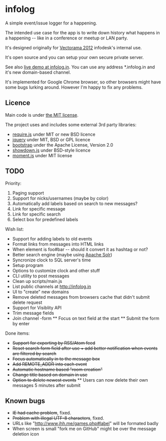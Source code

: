 infolog
=======

A simple event/issue logger for a happening.

The intended use case for the app is to write down history what happens in a happening -- like in a conference or meetup or LAN party.

It's designed originally for [Vectorama 2012](http://www.vectorama.info) infodesk's internal use.

It's open source and you can setup your own secure private server.

See also [live demo at infolog.in](http://demo.infolog.in/). You can use any address *.infolog.in and it's new domain-based channel.

It's implemented for Google Chrome browser, so other browsers might have some bugs lurking around. However I'm happy to fix any problems.

Licence
-------

Main code is under [the MIT license](https://github.com/jheusala/infolog/blob/master/LICENSE.txt).

The project uses and includes some external 3rd party libraries:

* [require.js](http://requirejs.org/) under MIT or new BSD licence
* [jquery](http://jquery.com/) under MIT, BSD or GPL licence
* [bootstrap](http://twitter.github.com/bootstrap/) under the Apache License, Version 2.0
* [showdown.js](https://github.com/coreyti/showdown) under BSD-style licence
* [moment.js](http://momentjs.com/) under MIT license

TODO
----

Priority:

1. Paging support
3. Support for nicks/usernames (maybe by color)
5. Automatically add labels based on search to new messages?
6. Link for specific message
7. Link for specific search
8. Select box for predefined labels

Wish list:

* Support for adding labels to old events
* Format links from messages into HTML links
* When element is foo#bar -- should it convert it as hashtag or not?
* Better search engine (maybe using [Apache Solr](http://lucene.apache.org/solr/))
* Syncronize clock to SQL server's time
* Setup program
* Options to customize clock and other stuff
* CLI utility to post messages
* Clean up scripts/main.js
* List public channels at http://infolog.in
* UI to "create" new domains
* Remove deleted messages from browsers cache that didn't submit delete request
* Support for Visiblity API
* Trim message fields
* Join channel -form
** Focus on text field at the start
** Submit the form by enter

Done items:

* <del>Support for exporting by RSS/Atom feed</del>
* <del>Reset search form field after use + add better notification when events are filtered by search</del>
* <del>Focus automatically in to the message box</del>
* <del>Add REMOTE_ADDR into each event</del>
* <del>Automatic hostname based "room creation"</del>
* <del>Change title based on domain in use</del>
* <del>Option to delete newest events</del>
** Users can now delete their own messages 5 minutes after submit

Known bugs
----------

* <del>IE had cache problem</del>, fixed.
* <del>Problem with illegal UTF-8 characters</del>, fixed.
* URLs like "http://www.jhh.me/games.php#label" will be formated badly
* When screen is small "fork me on GitHub" might be over the message deletion icon
